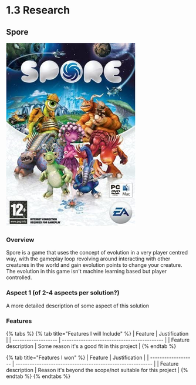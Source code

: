 # 1.3 Research

## Spore

![](../.gitbook/assets/image.png)

### Overview

Spore is a game that uses the concept of evolution in a very player centred way, with the gameplay loop revolving around interacting with other creatures in the world and gain evolution points to change your creature. The evolution in this game isn't machine learning based but player controlled.

### Aspect 1 (of 2-4 aspects per solution?)

A more detailed description of some aspect of this solution

### Features

{% tabs %}
{% tab title="Features I will Include" %}
| Feature             | Justification                               |
| ------------------- | ------------------------------------------- |
| Feature description | Some reason it's a good fit in this project |
{% endtab %}

{% tab title="Features I won" %}
| Feature             | Justification                                              |
| ------------------- | ---------------------------------------------------------- |
| Feature description | Reason it's beyond the scope/not suitable for this project |
{% endtab %}
{% endtabs %}
